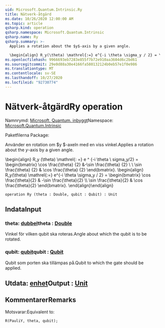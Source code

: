```yaml
---
uid: Microsoft.Quantum.Intrinsic.Ry
title: Nätverk-åtgärd
ms.date: 10/26/2020 12:00:00 AM
ms.topic: article
qsharp.kind: operation
qsharp.namespace: Microsoft.Quantum.Intrinsic
qsharp.name: Ry
qsharp.summary: >-
  Applies a rotation about the $y$-axis by a given angle.

  \begin{align} R_y(\theta) \mathrel{:=} e^{-i \theta \sigma_y / 2} = \begin{bmatrix} \cos \frac{\theta}{2} & -\sin \frac{\theta}{2}  \\\\ \sin \frac{\theta}{2} & \cos \frac{\theta}{2} \end{bmatrix}. \end{align}
ms.openlocfilehash: 9966693eb7283e855f7b72e910aa3604d6c2bd61
ms.sourcegitcommit: 29e0d88a30e4166fa580132124b0eb57e1f0e986
ms.translationtype: MT
ms.contentlocale: sv-SE
ms.lasthandoff: 10/27/2020
ms.locfileid: "92730774"
---
```

# <a name="ry-operation"></a><span data-ttu-id="90c8b-102">Nätverk-åtgärd</span><span class="sxs-lookup"><span data-stu-id="90c8b-102">Ry operation</span></span>

<span data-ttu-id="90c8b-103">Namnrymd: [Microsoft. Quantum. inbyggt](xref:Microsoft.Quantum.Intrinsic)</span><span class="sxs-lookup"><span data-stu-id="90c8b-103">Namespace: [Microsoft.Quantum.Intrinsic](xref:Microsoft.Quantum.Intrinsic)</span></span>

<span data-ttu-id="90c8b-104">Paketfilerna [](https://nuget.org/packages/)</span><span class="sxs-lookup"><span data-stu-id="90c8b-104">Package: [](https://nuget.org/packages/)</span></span>


<span data-ttu-id="90c8b-105">Använder en rotation om $y $-axeln med en viss vinkel.</span><span class="sxs-lookup"><span data-stu-id="90c8b-105">Applies a rotation about the $y$-axis by a given angle.</span></span>

<span data-ttu-id="90c8b-106">\begin{align} R_y (\theta) \mathrel{: =} e ^ {-i \theta \ sigma_y/2} = \begin{bmatrix} \cos \frac{\theta} {2} &-\sin \frac{\theta} {2} \\ \\ \sin \frac{\theta} {2} & \cos \frac{\theta} {2} \end{bmatrix}.  </span><span class="sxs-lookup"><span data-stu-id="90c8b-106">\begin{align} R_y(\theta) \mathrel{:=} e^{-i \theta \sigma_y / 2} = \begin{bmatrix} \cos \frac{\theta}{2} & -\sin \frac{\theta}{2}  \\\\ \sin \frac{\theta}{2} & \cos \frac{\theta}{2} \end{bmatrix}.</span></span>
<span data-ttu-id="90c8b-107">\end{align}</span><span class="sxs-lookup"><span data-stu-id="90c8b-107">\end{align}</span></span>

```qsharp
operation Ry (theta : Double, qubit : Qubit) : Unit
```


## <a name="input"></a><span data-ttu-id="90c8b-108">Indata</span><span class="sxs-lookup"><span data-stu-id="90c8b-108">Input</span></span>

### <a name="theta--double"></a><span data-ttu-id="90c8b-109">theta: [dubbel](xref:microsoft.quantum.lang-ref.double)</span><span class="sxs-lookup"><span data-stu-id="90c8b-109">theta : [Double](xref:microsoft.quantum.lang-ref.double)</span></span>

<span data-ttu-id="90c8b-110">Vinkel för vilken qubit ska roteras.</span><span class="sxs-lookup"><span data-stu-id="90c8b-110">Angle about which the qubit is to be rotated.</span></span>


### <a name="qubit--qubit"></a><span data-ttu-id="90c8b-111">qubit: [qubit](xref:microsoft.quantum.lang-ref.qubit)</span><span class="sxs-lookup"><span data-stu-id="90c8b-111">qubit : [Qubit](xref:microsoft.quantum.lang-ref.qubit)</span></span>

<span data-ttu-id="90c8b-112">Qubit som porten ska tillämpas på.</span><span class="sxs-lookup"><span data-stu-id="90c8b-112">Qubit to which the gate should be applied.</span></span>



## <a name="output--unit"></a><span data-ttu-id="90c8b-113">Utdata: [enhet](xref:microsoft.quantum.lang-ref.unit)</span><span class="sxs-lookup"><span data-stu-id="90c8b-113">Output : [Unit](xref:microsoft.quantum.lang-ref.unit)</span></span>



## <a name="remarks"></a><span data-ttu-id="90c8b-114">Kommentarer</span><span class="sxs-lookup"><span data-stu-id="90c8b-114">Remarks</span></span>

<span data-ttu-id="90c8b-115">Motsvarar:</span><span class="sxs-lookup"><span data-stu-id="90c8b-115">Equivalent to:</span></span>

```qsharp
R(PauliY, theta, qubit);
```